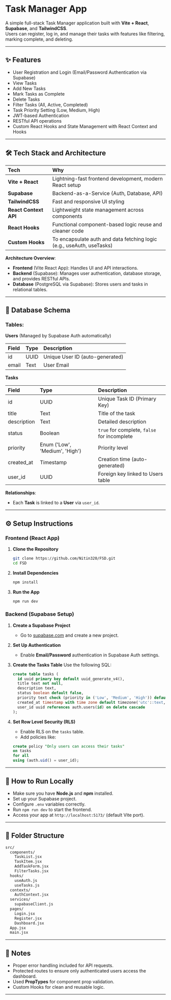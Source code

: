 # Task Manager App

A simple full-stack Task Manager application built with **Vite + React**, **Supabase**, and **TailwindCSS**.  
Users can register, log in, and manage their tasks with features like filtering, marking complete, and deleting.

---

## ✨ Features
- User Registration and Login (Email/Password Authentication via Supabase)
- View Tasks
- Add New Tasks
- Mark Tasks as Complete
- Delete Tasks
- Filter Tasks (All, Active, Completed)
- Task Priority Setting (Low, Medium, High)
- JWT-based Authentication
- RESTful API operations
- Custom React Hooks and State Management with React Context and Hooks

---

## 🛠️ Tech Stack and Architecture

| Tech | Why |
|:----|:----|
| **Vite + React** | Lightning-fast frontend development, modern React setup |
| **Supabase** | Backend-as-a-Service (Auth, Database, API) |
| **TailwindCSS** | Fast and responsive UI styling |
| **React Context API** | Lightweight state management across components |
| **React Hooks** | Functional component-based logic reuse and cleaner code |
| **Custom Hooks** | To encapsulate auth and data fetching logic (e.g., useAuth, useTasks) |

**Architecture Overview**:
- **Frontend** (Vite React App): Handles UI and API interactions.
- **Backend** (Supabase): Manages user authentication, database storage, and provides RESTful APIs.
- **Database** (PostgreSQL via Supabase): Stores users and tasks in relational tables.

---

## 👥 Database Schema

### Tables:

**Users** (Managed by Supabase Auth automatically)  

| Field | Type | Description |
|:------|:-----|:------------|
| id | UUID | Unique User ID (auto-generated) |
| email | Text | User Email |

**Tasks**  

| Field | Type | Description |
|:------|:-----|:------------|
| id | UUID | Unique Task ID (Primary Key) |
| title | Text | Title of the task |
| description | Text | Detailed description |
| status | Boolean | `true` for complete, `false` for incomplete |
| priority | Enum ('Low', 'Medium', 'High') | Priority level |
| created_at | Timestamp | Creation time (auto-generated) |
| user_id | UUID | Foreign key linked to Users table |

**Relationships**:
- Each **Task** is linked to a **User** via `user_id`.

---

## ⚙️ Setup Instructions

### Frontend (React App)

1. **Clone the Repository**
   ```bash
   git clone https://github.com/Nitin320/FSD.git
   cd FSD
   ```

2. **Install Dependencies**
   ```bash
   npm install
   ```

3. **Run the App**
   ```bash
   npm run dev
   ```

### Backend (Supabase Setup)

1. **Create a Supabase Project**
   - Go to [supabase.com](https://supabase.com/) and create a new project.

2. **Set Up Authentication**
   - Enable **Email/Password** authentication in Supabase Auth settings.

3. **Create the Tasks Table**
   Use the following SQL:

   ```sql
   create table tasks (
     id uuid primary key default uuid_generate_v4(),
     title text not null,
     description text,
     status boolean default false,
     priority text check (priority in ('Low', 'Medium', 'High')) default 'Low',
     created_at timestamp with time zone default timezone('utc'::text, now()),
     user_id uuid references auth.users(id) on delete cascade
   );
   ```

4. **Set Row Level Security (RLS)**
   - Enable RLS on the `tasks` table.
   - Add policies like:

   ```sql
   create policy "Only users can access their tasks"
   on tasks
   for all
   using (auth.uid() = user_id);
   ```

---

## 🚀 How to Run Locally

- Make sure you have **Node.js** and **npm** installed.
- Set up your Supabase project.
- Configure `.env` variables correctly.
- Run `npm run dev` to start the frontend.
- Access your app at `http://localhost:5173/` (default Vite port).

---

## 📁 Folder Structure

```bash
src/
  components/
    TaskList.jsx
    TaskItem.jsx
    AddTaskForm.jsx
    FilterTasks.jsx
  hooks/
    useAuth.js
    useTasks.js
  contexts/
    AuthContext.jsx
  services/
    supabaseClient.js
  pages/
    Login.jsx
    Register.jsx
    Dashboard.jsx
  App.jsx
  main.jsx
```

---

## 📌 Notes

- Proper error handling included for API requests.
- Protected routes to ensure only authenticated users access the dashboard.
- Used **PropTypes** for component prop validation.
- Custom Hooks for clean and reusable logic.

---

